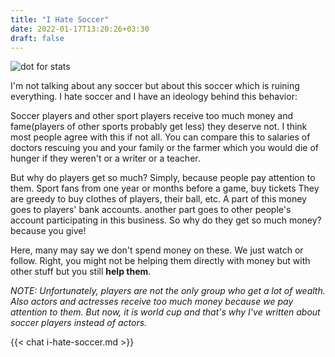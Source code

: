 ```yaml
---
title: "I Hate Soccer"
date: 2022-01-17T13:20:26+03:30
draft: false 
---
```


![dot for stats](https://farooqkz.de1.hashbang.sh/count/tag.svg)

I'm not talking about any soccer but about this soccer which is ruining everything. I hate soccer and I have an ideology behind this behavior:

Soccer players and other sport players receive too much money and fame(players of other sports probably get less) they deserve not. I think most people agree with this if not all. You can compare this to salaries of doctors rescuing you and your family or the farmer which you would die of hunger if they weren't or a writer or a teacher.

But why do players get so much? Simply, because people pay attention to them. Sport fans from one year or months before a game, buy tickets They are greedy to buy clothes of players, their ball, etc. A part of this money goes to players' bank accounts. another part goes to other people's account participating in this business. So why do they get so much money? because you give!

Here, many may say we don't spend money on these. We just watch or follow. Right, you might not be helping them directly with money but with other stuff but you still **help them**.

*NOTE: Unfortunately, players are not the only group who get a lot of wealth. Also actors and actresses receive too much money because we pay attention to them. But now, it is world cup and that's why I've written about soccer players instead of actors.*


{{< chat i-hate-soccer.md >}}
